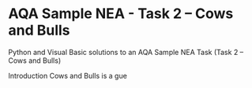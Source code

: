 <h1>AQA Sample NEA - Task 2 – Cows and Bulls</h1>
Python and Visual Basic solutions to an AQA Sample NEA Task (Task 2 – Cows and Bulls)

Introduction
Cows and Bulls is a gue
